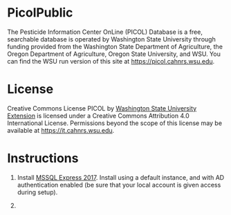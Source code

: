 # PicolPublic
The Pesticide Information Center OnLine (PICOL) Database is a free, searchable database is operated by Washington State University through funding provided from the Washington State Department of Agriculture, the Oregon Department of Agriculture, Oregon State University, and WSU.  You can find the WSU run version of this site at https://picol.cahnrs.wsu.edu.

# License
Creative Commons License
PICOL by [Washington State University Extension](https://extension.wsu.edu) is licensed under a Creative Commons Attribution 4.0 International License.
Permissions beyond the scope of this license may be available at https://it.cahnrs.wsu.edu.

# Instructions
1. Install [MSSQL Express 2017](https://www.microsoft.com/en-us/sql-server/sql-server-editions-express).  Install using a default instance, and with AD authentication enabled (be sure that your local account is given access during setup).

2. 
